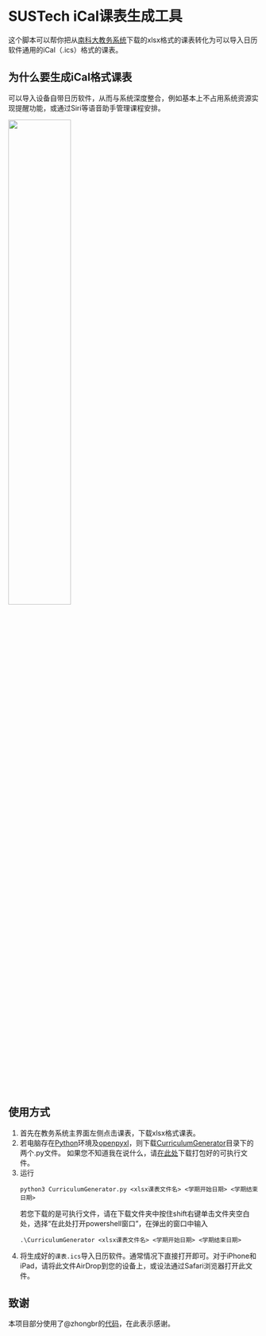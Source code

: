 # SUSTech iCal课表生成工具

这个脚本可以帮你把从[南科大教务系统](https://tis.sustech.edu.cn)下载的xlsx格式的课表转化为可以导入日历软件通用的iCal（.ics）格式的课表。

## 为什么要生成iCal格式课表
可以导入设备自带日历软件，从而与系统深度整合，例如基本上不占用系统资源实现提醒功能，或通过Siri等语音助手管理课程安排。

<img src="images/Siri-Integration.png" width = "50%" />

## 使用方式
1. 首先在教务系统主界面左侧点击课表，下载xlsx格式课表。
2. 若电脑存在[Python](https://www.python.org)环境及[openpyxl](https://openpyxl.readthedocs.io/en/stable/)，则下载[CurriculumGenerator](https://github.com/dazhi0619/CurriculumGenerator)目录下的两个.py文件。
   如果您不知道我在说什么，请[在此处](https://github.com/dazhi0619/CurriculumGenerator/releases/)下载打包好的可执行文件。
3. 运行
   ```
   python3 CurriculumGenerator.py <xlsx课表文件名> <学期开始日期> <学期结束日期>
   ```
   若您下载的是可执行文件，请在下载文件夹中按住shift右键单击文件夹空白处，选择“在此处打开powershell窗口”，在弹出的窗口中输入
   ```
   .\CurriculumGenerator <xlsx课表文件名> <学期开始日期> <学期结束日期>
   ```
4. 将生成好的`课表.ics`导入日历软件。通常情况下直接打开即可。对于iPhone和iPad，请将此文件AirDrop到您的设备上，或设法通过Safari浏览器打开此文件。

## 致谢
本项目部分使用了@zhongbr的[代码](https://www.cnblogs.com/zhongbr/p/python_calender.html)，在此表示感谢。
